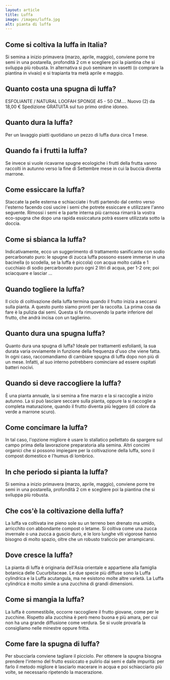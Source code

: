 ```yaml
---
layout: article
title: Luffa
image: /images/luffa.jpg
alt: pianta di luffa
---
```


## Come si coltiva la luffa in Italia?

 Si semina a inizio primavera (marzo, aprile, maggio), conviene porre tre semi in una postarella, profondità 2 cm e scegliere poi la piantina che si sviluppa più robusta. In alternativa si può seminare in vasetti (o comprare la piantina in vivaio) e si trapianta tra metà aprile e maggio.

## Quanto costa una spugna di luffa?

ESFOLIANTE / NATURAL LOOFAH SPONGE 45 - 50 CM.… Nuovo (2) da 18,00 € Spedizione GRATUITA sul tuo primo ordine idoneo.

## Quanto dura la luffa?

Per un lavaggio piatti quotidiano un pezzo di luffa dura circa 1 mese.

## Quando fa i frutti la luffa?

 Se invece si vuole ricavarne spugne ecologiche i frutti della frutta vanno raccolti in autunno verso la fine di Settembre mese in cui la buccia diventa marrone.

## Come essiccare la luffa?

Staccate la pelle esterna e schiacciate i frutti partendo dal centro verso l'esterno facendo così uscire i semi che potrete essiccare e utilizzare l'anno seguente. Rimossi i semi e la parte interna più carnosa rimarrà la vostra eco-spugna che dopo una rapida essiccatura potrà essere utilizzata sotto la doccia.

## Come si sbianca la luffa?

Indicativamente, ecco un suggerimento di trattamento sanificante con sodio percarbonato puro: le spugne di zucca luffa possono essere immerse in una bacinella (o scodella, se la luffa è piccola) con acqua molto calda e 1 cucchiaio di sodio percarbonato puro ogni 2 litri di acqua, per 1-2 ore; poi sciacquare e lasciar ...

## Quando togliere la luffa?

 Il ciclo di coltivazione della luffa termina quando il frutto inizia a seccarsi sulla pianta. A questo punto siamo pronti per la raccolta. La prima cosa da fare è la pulizia dai semi. Questa si fa rimuovendo la parte inferiore del frutto, che andrà incisa con un taglierino.

## Quanto dura una spugna luffa?

Quanto dura una spugna di luffa? Ideale per trattamenti esfolianti, la sua durata varia ovviamente in funzione della frequenza d'uso che viene fatta. In ogni caso, raccomandiamo di cambiare spugna di luffa dopo non più di un mese. Infatti, al suo interno potrebbero cominciare ad essere ospitati batteri nocivi.

## Quando si deve raccogliere la luffa?

È una pianta annuale, la si semina a fine marzo e la si raccoglie a inizio autunno. La si può lasciare seccare sulla pianta, oppure la si raccoglie a completa maturazione, quando il frutto diventa più leggero (di colore da verde a marrone scuro).

## Come concimare la luffa?

In tal caso, l'opzione migliore è usare lo stallatico pellettato da spargere sul campo prima della lavorazione preparatoria alla semina. Altri concimi organici che si possono impiegare per la coltivazione della luffa, sono il compost domestico e l'humus di lombrico.

## In che periodo si pianta la luffa?

 Si semina a inizio primavera (marzo, aprile, maggio), conviene porre tre semi in una postarella, profondità 2 cm e scegliere poi la piantina che si sviluppa più robusta.

## Che cos'è la coltivazione della luffa?

La luffa va coltivata ine pieno sole su un terreno ben drenato ma umido, arricchito con abbondante compost o letame. Si coltiva come una zucca invernale o una zucca a guscio duro, e le loro lunghe viti vigorose hanno bisogno di molto spazio, oltre che un robusto traliccio per arrampicarsi.

## Dove cresce la luffa?

La pianta di luffa è originaria dell'Asia orientale e appartiene alla famiglia botanica delle Cucurbitaceae. Le due specie più diffuse sono la Luffa cylindrica e la Luffa acutangula, ma ne esistono molte altre varietà. La Luffa cylindrica è molto simile a una zucchina di grandi dimensioni.

## Come si mangia la luffa?

 La luffa è commestibile, occorre raccogliere il frutto giovane, come per le zucchine. Rispetto alla zucchina è però meno buona e più amara, per cui non ha una grande diffusione come verdura. Se si vuole provarla la consigliamo nelle minestre oppure fritta.

## Come fare la spugna di luffa?

 Per sbucciarla conviene tagliare il picciolo. Per ottenere la spugna bisogna prendere l'interno del frutto essiccato e pulirlo dai semi e dalle impurità: per farlo il metodo migliore è lasciarlo macerare in acqua e poi schiacciarlo più volte, se necessario ripetendo la macerazione.

